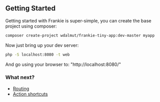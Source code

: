 ## Getting Started

Getting started with Frankie is super-simple, you can create the base project
using composer:

```sh
composer create-project wdalmut/frankie-tiny-app:dev-master myapp
```

Now just bring up your dev server:

```sh
php -S localhost:8080 -t web
```

And go using your browser to: "http://localhost:8080/"

### What next?

 * [Routing](routing.html)
 * [Action shortcuts](shortcuts.html)
